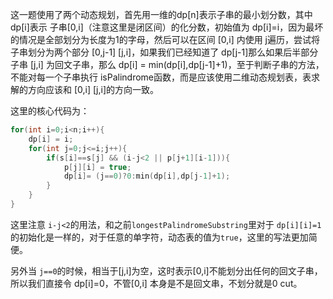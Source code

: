 这一题使用了两个动态规划，首先用一维的dp[n]表示子串的最小划分数，其中 dp[i]表示 子串[0,i]（注意这里是闭区间）的化分数，初始值为 dp[i]=i，因为最坏的情况是全部划分为长度为1的字母，然后可以在区间 [0,i] 内使用 j遍历，尝试将子串划分为两个部分 [0,j-1] [j,i]，如果我们已经知道了 dp[j-1]那么如果后半部分子串 [j,i] 为回文子串，那么 dp[i] = min(dp[i],dp[j-1]+1)，至于判断子串的方法，不能对每一个子串执行 isPalindrome函数，而是应该使用二维动态规划表，表求解的方向应该和 [0,i] [j,i]的方向一致。

这里的核心代码为：

```c++
for(int i=0;i<n;i++){
    dp[i] = i;
    for(int j=0;j<=i;j++){
        if(s[i]==s[j] && (i-j<2 || p[j+1][i-1])){
            p[j][i] = true;
            dp[i]= (j==0)?0:min(dp[i],dp[j-1]+1);
        }
    }
}
```

这里注意 `i-j<2`的用法，和之前`longestPalindromeSubstring`里对于 `dp[i][i]=1`的初始化是一样的，对于任意的单字符，动态表的值为`true`，这里的写法更加简便。

另外当 `j==0`的时候，相当于[j,i]为空，这时表示[0,i]不能划分出任何的回文子串，所以我们直接令 dp[i]=0，不管[0,i] 本身是不是回文串，不划分就是0 cut。